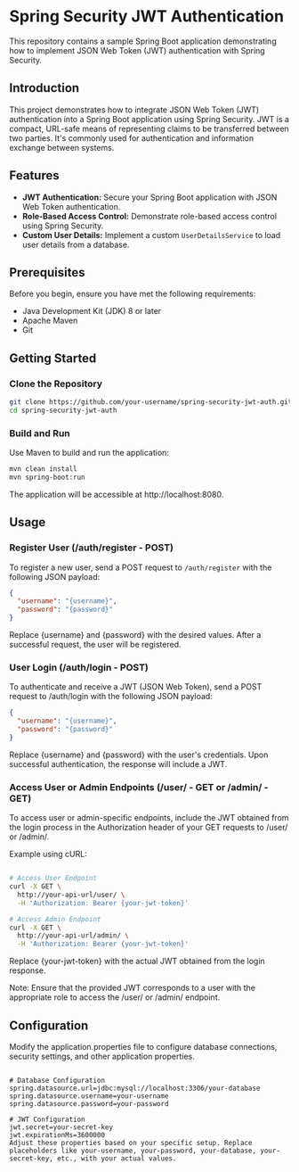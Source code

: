 # Spring Security JWT Authentication

This repository contains a sample Spring Boot application demonstrating how to implement JSON Web Token (JWT) authentication with Spring Security.

## Introduction

This project demonstrates how to integrate JSON Web Token (JWT) authentication into a Spring Boot application using Spring Security. JWT is a compact, URL-safe means of representing claims to be transferred between two parties. It's commonly used for authentication and information exchange between systems.

## Features

- **JWT Authentication:** Secure your Spring Boot application with JSON Web Token authentication.
- **Role-Based Access Control:** Demonstrate role-based access control using Spring Security.
- **Custom User Details:** Implement a custom `UserDetailsService` to load user details from a database.

## Prerequisites

Before you begin, ensure you have met the following requirements:

- Java Development Kit (JDK) 8 or later
- Apache Maven
- Git

## Getting Started

### Clone the Repository

```bash
git clone https://github.com/your-username/spring-security-jwt-auth.git
cd spring-security-jwt-auth
```

### Build and Run

Use Maven to build and run the application:

```bash
mvn clean install
mvn spring-boot:run
```

The application will be accessible at http://localhost:8080.

## Usage

### Register User (/auth/register - POST)

To register a new user, send a POST request to `/auth/register` with the following JSON payload:

```json
{
  "username": "{username}",
  "password": "{password}"
}
```
Replace {username} and {password} with the desired values. After a successful request, the user will be registered.

### User Login (/auth/login - POST)
To authenticate and receive a JWT (JSON Web Token), send a POST request to /auth/login with the following JSON payload:

```json
{
  "username": "{username}",
  "password": "{password}"
}
```
Replace {username} and {password} with the user's credentials. Upon successful authentication, the response will include a JWT.

### Access User or Admin Endpoints (/user/ - GET or /admin/ - GET)
To access user or admin-specific endpoints, include the JWT obtained from the login process in the Authorization header of your GET requests to /user/ or /admin/.

Example using cURL:

```bash

# Access User Endpoint
curl -X GET \
  http://your-api-url/user/ \
  -H 'Authorization: Bearer {your-jwt-token}'

# Access Admin Endpoint
curl -X GET \
  http://your-api-url/admin/ \
  -H 'Authorization: Bearer {your-jwt-token}'
```
Replace {your-jwt-token} with the actual JWT obtained from the login response.

Note: Ensure that the provided JWT corresponds to a user with the appropriate role to access the /user/ or /admin/ endpoint.

## Configuration
Modify the application.properties file to configure database connections, security settings, and other application properties.

```properties

# Database Configuration
spring.datasource.url=jdbc:mysql://localhost:3306/your-database
spring.datasource.username=your-username
spring.datasource.password=your-password

# JWT Configuration
jwt.secret=your-secret-key
jwt.expirationMs=3600000
Adjust these properties based on your specific setup. Replace placeholders like your-username, your-password, your-database, your-secret-key, etc., with your actual values.
```
